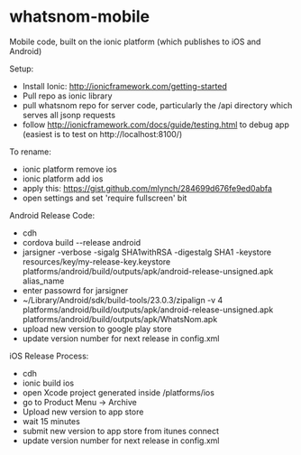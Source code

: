 # whatsnom-mobile

Mobile code, built on the ionic platform (which publishes to iOS and Android)

Setup:
- Install Ionic: http://ionicframework.com/getting-started
- Pull repo as ionic library
- pull whatsnom repo for server code, particularly the /api directory which serves all jsonp requests
- follow http://ionicframework.com/docs/guide/testing.html to debug app (easiest is to test on http://localhost:8100/)


To rename:
- ionic platform remove ios
- ionic platform add ios
- apply this: https://gist.github.com/mlynch/284699d676fe9ed0abfa
- open settings and set 'require fullscreen' bit

Android Release Code:
- cdh
- cordova build --release android
- jarsigner -verbose -sigalg SHA1withRSA -digestalg SHA1 -keystore resources/key/my-release-key.keystore platforms/android/build/outputs/apk/android-release-unsigned.apk alias_name
- enter passowrd for jarsigner
- ~/Library/Android/sdk/build-tools/23.0.3/zipalign -v 4 platforms/android/build/outputs/apk/android-release-unsigned.apk platforms/android/build/outputs/apk/WhatsNom.apk
- upload new version to google play store
- update version number for next release in config.xml


iOS Release Process:
- cdh
- ionic build ios
- open Xcode project generated inside /platforms/ios
- go to Product Menu -> Archive
- Upload new version to app store
- wait 15 minutes
- submit new version to app store from itunes connect
- update version number for next release in config.xml

